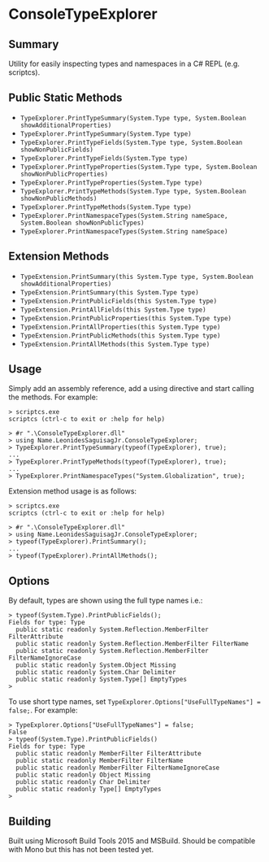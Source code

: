 ConsoleTypeExplorer
===================

Summary
-------

Utility for easily inspecting types and namespaces in a C# REPL (e.g. scriptcs).


Public Static Methods
---------------------

* `TypeExplorer.PrintTypeSummary(System.Type type, System.Boolean showAdditionalProperties)`
* `TypeExplorer.PrintTypeSummary(System.Type type)`
* `TypeExplorer.PrintTypeFields(System.Type type, System.Boolean showNonPublicFields)`
* `TypeExplorer.PrintTypeFields(System.Type type)`
* `TypeExplorer.PrintTypeProperties(System.Type type, System.Boolean showNonPublicProperties)`
* `TypeExplorer.PrintTypeProperties(System.Type type)`
* `TypeExplorer.PrintTypeMethods(System.Type type, System.Boolean showNonPublicMethods)`
* `TypeExplorer.PrintTypeMethods(System.Type type)`
* `TypeExplorer.PrintNamespaceTypes(System.String nameSpace, System.Boolean showNonPublicTypes)`
* `TypeExplorer.PrintNamespaceTypes(System.String nameSpace)`


Extension Methods
-----------------

* `TypeExtension.PrintSummary(this System.Type type, System.Boolean showAdditionalProperties)`
* `TypeExtension.PrintSummary(this System.Type type)`
* `TypeExtension.PrintPublicFields(this System.Type type)`
* `TypeExtension.PrintAllFields(this System.Type type)`
* `TypeExtension.PrintPublicProperties(this System.Type type)`
* `TypeExtension.PrintAllProperties(this System.Type type)`
* `TypeExtension.PrintPublicMethods(this System.Type type)`
* `TypeExtension.PrintAllMethods(this System.Type type)`


Usage
-----

Simply add an assembly reference, add a using directive and start calling the methods.  For example:

```
> scriptcs.exe
scriptcs (ctrl-c to exit or :help for help)

> #r ".\ConsoleTypeExplorer.dll"
> using Name.LeonidesSaguisagJr.ConsoleTypeExplorer;
> TypeExplorer.PrintTypeSummary(typeof(TypeExplorer), true);
...
> TypeExplorer.PrintTypeMethods(typeof(TypeExplorer), true);
...
> TypeExplorer.PrintNamespaceTypes("System.Globalization", true);
```

Extension method usage is as follows:

```
> scriptcs.exe
scriptcs (ctrl-c to exit or :help for help)

> #r ".\ConsoleTypeExplorer.dll"
> using Name.LeonidesSaguisagJr.ConsoleTypeExplorer;
> typeof(TypeExplorer).PrintSummary();
...
> typeof(TypeExplorer).PrintAllMethods();
```

Options
-------

By default, types are shown using the full type names i.e.:

```
> typeof(System.Type).PrintPublicFields();
Fields for type: Type
  public static readonly System.Reflection.MemberFilter FilterAttribute
  public static readonly System.Reflection.MemberFilter FilterName
  public static readonly System.Reflection.MemberFilter FilterNameIgnoreCase
  public static readonly System.Object Missing
  public static readonly System.Char Delimiter
  public static readonly System.Type[] EmptyTypes
>
```

To use short type names, set `TypeExplorer.Options["UseFullTypeNames"] = false;`.  For example:

```
> TypeExplorer.Options["UseFullTypeNames"] = false;
False
> typeof(System.Type).PrintPublicFields()
Fields for type: Type
  public static readonly MemberFilter FilterAttribute
  public static readonly MemberFilter FilterName
  public static readonly MemberFilter FilterNameIgnoreCase
  public static readonly Object Missing
  public static readonly Char Delimiter
  public static readonly Type[] EmptyTypes
>
```


Building
--------

Built using Microsoft Build Tools 2015 and MSBuild.  Should be compatible with Mono but this has not been tested yet.
